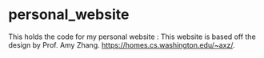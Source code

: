 personal_website
================
This holds the code for my personal website : 
This website is based off the design by Prof. Amy Zhang. https://homes.cs.washington.edu/~axz/.
